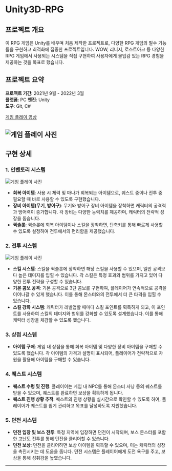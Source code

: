 # Unity3D-RPG

## 프로젝트 개요

이 RPG 게임은 Unity를 배우며 처음 제작한 프로젝트로, 다양한 RPG 게임의 필수 기능들을 구현하고 최적화에 집중한 프로젝트입니다. WOW, 리니지, 로스트아크 등 다양한 RPG 게임에서 사용되는 시스템을 직접 구현하여 사용자에게 몰입감 있는 RPG 경험을 제공하는 것을 목표로 했습니다.

## 프로젝트 요약

**프로젝트 기간**: 2021년 9월 - 2022년 3월  
**플랫폼**: PC 
**엔진**: Unity  
**도구**: Git, C#

[게임 플레이 영상](https://www.youtube.com/watch?v=lf2wziqD6Kw&t=5s)

## ![게임 플레이 사진](image5.gif)

## 구현 상세

### 1. 인벤토리 시스템

![게임 플레이 사진](image7.gif)

- **회복 아이템**: 사용 시 체력 및 마나가 회복되는 아이템으로, 퀘스트 중이나 전투 중 필요할 때 바로 사용할 수 있도록 구현했습니다.
- **장비 아이템(무기, 방어구)**: 무기와 방어구 장비 아이템을 장착하면 캐릭터의 공격력과 방어력이 증가합니다. 각 장비는 다양한 능력치를 제공하며, 캐릭터의 전략적 성장을 돕습니다.
- **퀵슬롯**: 퀵슬롯에 회복 아이템이나 스킬을 장착하면, 단축키를 통해 빠르게 사용할 수 있도록 설정하여 전투에서의 편리함을 제공했습니다.

### 2. 전투 시스템

![게임 플레이 사진](image6.gif)

- **스킬 시스템**: 스킬을 퀵슬롯에 장착하면 해당 스킬을 사용할 수 있으며, 일반 공격보다 높은 데미지를 입힐 수 있습니다. 각 스킬은 특정 효과와 범위를 가지고 있어 다양한 전투 전략을 구성할 수 있습니다.
- **기본 콤보 공격**: 기본 공격으로 3단 콤보를 구현하여, 플레이어가 연속적으로 공격을 이어나갈 수 있게 했습니다. 이를 통해 몬스터와의 전투에서 더 큰 타격을 입힐 수 있습니다.
- **스킬 강화 시스템**: 캐릭터가 레벨업할 때마다 스킬 포인트를 획득하게 되고, 이 포인트를 사용하여 스킬의 데미지와 범위를 강화할 수 있도록 설계했습니다. 이를 통해 캐릭터 성장을 체감할 수 있도록 했습니다.

### 3. 상점 시스템

- **아이템 구매**: 게임 내 상점을 통해 회복 아이템 및 다양한 장비 아이템을 구매할 수 있도록 했습니다. 각 아이템의 가격과 설명이 표시되어, 플레이어가 전략적으로 자원을 활용해 아이템을 구매할 수 있습니다.

### 4. 퀘스트 시스템

- **퀘스트 수령 및 진행**: 플레이어는 게임 내 NPC를 통해 몬스터 사냥 등의 퀘스트를 받을 수 있으며, 퀘스트를 완료하면 보상을 획득하게 됩니다.
- **퀘스트 진행 상황 추적**: 퀘스트의 진행 상황을 실시간으로 확인할 수 있도록 하여, 플레이어가 퀘스트를 쉽게 관리하고 목표를 달성하도록 지원했습니다.

### 5. 던전 시스템

- **던전 입장 및 보스 전투**: 특정 지역에 입장하면 던전이 시작되며, 보스 몬스터를 포함한 고난도 전투를 통해 던전을 클리어할 수 있습니다.
- **던전 보상**: 던전을 클리어하면 보상 아이템을 획득할 수 있으며, 이는 캐릭터의 성장을 촉진시키는 데 도움을 줍니다. 던전 시스템은 플레이어에게 도전 욕구를 주고, 보상을 통해 성취감을 높였습니다.

---
